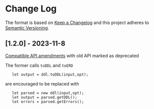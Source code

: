 
# Change Log

The format is based on [Keep a Changelog](http://keepachangelog.com/)
and this project adheres to [Semantic Versioning](http://semver.org/).
 
 
## [1.2.0] - 2023-11-8
  
 
[Compatible API amendments](https://github.com/oracle/quicksql/issues/23)
with old API marked as deprecated

The former calls `toDDL` and `toERD`
```
   let output = ddl.toDDL(input,opt);
```
are encouraged to be replaced with

```
   let parsed = new ddl(input,opt);
   let output = parsed.getDDL();
   let errors = parsed.getErrors();
```



 

 
